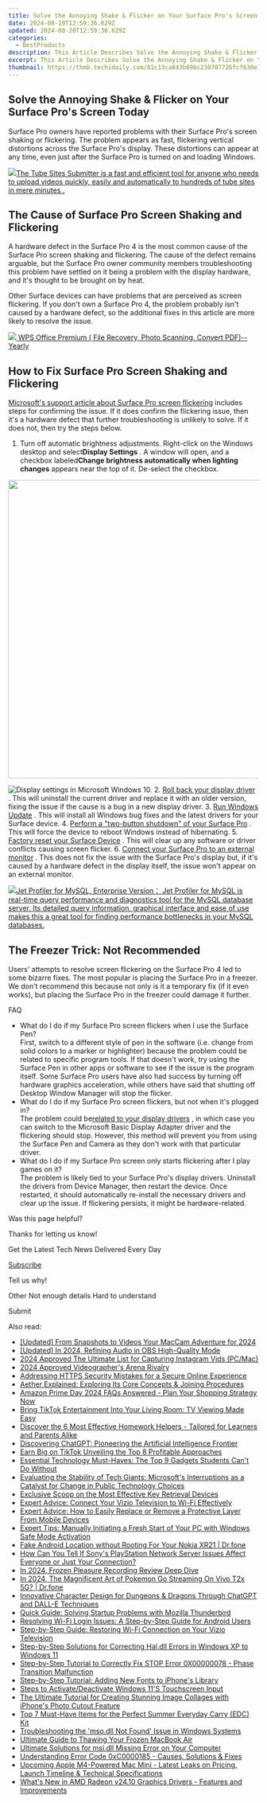 ```yaml
---
title: Solve the Annoying Shake & Flicker on Your Surface Pro's Screen Today
date: 2024-08-19T12:59:36.629Z
updated: 2024-08-20T12:59:36.629Z
categories:
  - BestProducts
description: This Article Describes Solve the Annoying Shake & Flicker on Your Surface Pro's Screen Today
excerpt: This Article Describes Solve the Annoying Shake & Flicker on Your Surface Pro's Screen Today
thumbnail: https://thmb.techidaily.com/81c13ca843b69bc230707726fcf630e171a8ad9a8fe460d7f27ac14f30c5db39.jpg
---
```


## Solve the Annoying Shake & Flicker on Your Surface Pro's Screen Today
 Surface Pro owners have reported problems with their Surface Pro's screen shaking or flickering. The problem appears as fast, flickering vertical distortions across the Surface Pro's display. These distortions can appear at any time, even just after the Surface Pro is turned on and loading Windows.

<!-- affiliate ads begin -->
<a href="https://secure.2checkout.com/order/checkout.php?PRODS=4531356&QTY=1&AFFILIATE=108875&CART=1"><img src="https://secure.avangate.com/images/merchant/8fdd149fcaa7058caccc9c4ad5b0d89a/products/tss-box.JPG" border="0">The Tube Sites Submitter is a fast and efficient tool for anyone who needs to upload videos quickly, easily and automatically to hundreds of tube sites in mere minutes . </a>
<!-- affiliate ads end -->
## The Cause of Surface Pro Screen Shaking and Flickering

 A hardware defect in the Surface Pro 4 is the most common cause of the Surface Pro screen shaking and flickering. The cause of the defect remains arguable, but the Surface Pro owner community members troubleshooting this problem have settled on it being a problem with the display hardware, and it's thought to be brought on by heat.

 Other Surface devices can have problems that are perceived as screen flickering. If you don't own a Surface Pro 4, the problem probably isn't caused by a hardware defect, so the additional fixes in this article are more likely to resolve the issue.

<!-- affiliate ads begin -->
<a href="https://secure.2checkout.com/order/checkout.php?PRODS=38729081&QTY=1&AFFILIATE=108875&CART=1"><img src="https://website-prod.cache.wpscdn.com/img/wps-writer-free-word-processor-1x.3d9c80d.png" border="0">
WPS Office Premium ( File Recovery, Photo Scanning, Convert PDF)--Yearly</a>
<!-- affiliate ads end -->
## How to Fix Surface Pro Screen Shaking and Flickering

[Microsoft's support article about Surface Pro screen flickering](https://support.microsoft.com/en-us/surface/surface-pro-4-screen-flickers-or-is-scrambled-e48e8b60-0426-4de8-5a58-0a8f5a72a5c4) includes steps for confirming the issue. If it does confirm the flickering issue, then it's a hardware defect that further troubleshooting is unlikely to solve. If it does not, then try the steps below.

1. Turn off automatic brightness adjustments. Right-click on the Windows desktop and select**Display Settings** . A window will open, and a checkbox labeled**Change brightness automatically when lighting changes** appears near the top of it. De-select the checkbox.  
<!-- affiliate ads begin -->
<a href="https://appsumo.8odi.net/c/5597632/2068411/7443" target="_top" id="2068411"><img src="//a.impactradius-go.com/display-ad/7443-2068411" border="0" alt="" width="1200" height="600"/></a><img height="0" width="0" src="https://appsumo.8odi.net/i/5597632/2068411/7443" style="position:absolute;visibility:hidden;" border="0" />
<!-- affiliate ads end -->
![Display settings in Microsoft Windows 10.](https://www.lifewire.com/thmb/ReZ2XirBPkgMNJ2U0JdtvRoNjQE=/1500x0/filters:no_upscale():max_bytes(150000):strip_icc():format(webp)/A2-FixSurfaceProScreenShakingandFlickering-annotated-67bf52e272534991821edafbefd462eb.jpg)
2. [Roll back your display driver](https://www.lifewire.com/how-to-roll-back-a-driver-in-windows-2619217) . This will uninstall the current driver and replace it with an older version, fixing the issue if the cause is a bug in a new display driver.
3. [Run Windows Update](https://www.lifewire.com/how-to-check-for-install-windows-updates-2624596) . This will install all Windows bug fixes and the latest drivers for your Surface device.
4. [Perform a "two-button shutdown" of your Surface Pro](https://www.thewindowsclub.com/surface-pro-two-button-shutdown) . This will force the device to reboot Windows instead of hibernating.
5. [Factory reset your Surface Device](https://www.lifewire.com/how-to-factory-reset-surface-pro-laptop-book-4175122) . This will clear up any software or driver conflicts causing screen flicker.
6. [Connect your Surface Pro to an external monitor](https://www.lifewire.com/connect-surface-pro-to-a-monitor-5112683) . This does not fix the issue with the Surface Pro's display but, if it's caused by a hardware defect in the display itself, the issue won't appear on an external monitor.

<!-- affiliate ads begin -->
<a href="https://secure.2checkout.com/order/checkout.php?PRODS=4576829&QTY=1&AFFILIATE=108875&CART=1"><img src="https://secure.avangate.com/images/merchant/9e740b84bb48a64dde25061566299467/products/copy_1_jp_box_big.png" border="0">Jet Profiler for MySQL, Enterprise Version： Jet Profiler for MySQL is real-time query performance and diagnostics tool for the MySQL database server. Its detailed query information, graphical interface and ease of use makes this a great tool for finding performance bottlenecks in your MySQL databases. </a>
<!-- affiliate ads end -->
## The Freezer Trick: Not Recommended

 Users' attempts to resolve screen flickering on the Surface Pro 4 led to some bizarre fixes. The most popular is placing the Surface Pro in a freezer. We don't recommend this because not only is it a temporary fix (if it even works), but placing the Surface Pro in the freezer could damage it further.

 FAQ

* What do I do if my Surface Pro screen flickers when I use the Surface Pen?  
 First, switch to a different style of pen in the software (i.e. change from solid colors to a marker or highlighter) because the problem could be related to specific program tools. If that doesn't work, try using the Surface Pen in other apps or software to see if the issue is the program itself. Some Surface Pro users have also had success by turning off hardware graphics acceleration, while others have said that shutting off Desktop Window Manager will stop the flicker.
* What do I do if my Surface Pro screen flickers, but not when it's plugged in?  
 The problem could be[related to your display drivers](https://answers.microsoft.com/en-us/surface/forum/all/surface-pro-2017-screen-flickers-when-on-battery/e91b8214-1a6b-4517-b9a9-3464ca270a1a) , in which case you can switch to the Microsoft Basic Display Adapter driver and the flickering should stop. However, this method will prevent you from using the Surface Pen and Camera as they don't work with that particular driver.
* What do I do if my Surface Pro screen only starts flickering after I play games on it?  
 The problem is likely tied to your Surface Pro's display drivers. Uninstall the drivers from Device Manager, then restart the device. Once restarted, it should automatically re-install the necessary drivers and clear up the issue. If flickering persists, it might be hardware-related.

Was this page helpful?

Thanks for letting us know!

 Get the Latest Tech News Delivered Every Day

[Subscribe](https://www.lifewire.com/#)

Tell us why!

 Other  Not enough details  Hard to understand

 Submit

<ins class="adsbygoogle"
     style="display:block"
     data-ad-format="autorelaxed"
     data-ad-client="ca-pub-7571918770474297"
     data-ad-slot="1223367746"></ins>



<ins class="adsbygoogle"
     style="display:block"
     data-ad-client="ca-pub-7571918770474297"
     data-ad-slot="8358498916"
     data-ad-format="auto"
     data-full-width-responsive="true"></ins>

<span class="atpl-alsoreadstyle">Also read:</span>
<div><ul>
<li><a href="https://screen-activity-recording.techidaily.com/updated-from-snapshots-to-videos-your-maccam-adventure-for-2024/"><u>[Updated] From Snapshots to Videos  Your MacCam Adventure for 2024</u></a></li>
<li><a href="https://on-screen-recording.techidaily.com/updated-in-2024-refining-audio-in-obs-high-quality-mode/"><u>[Updated] In 2024, Refining Audio in OBS High-Quality Mode</u></a></li>
<li><a href="https://instagram-video-files.techidaily.com/2024-approved-the-ultimate-list-for-capturing-instagram-vids-pcmac/"><u>2024 Approved  The Ultimate List for Capturing Instagram Vids (PC/Mac)</u></a></li>
<li><a href="https://video-capture.techidaily.com/2024-approved-videographers-arena-rivalry/"><u>2024 Approved  Videographer's Arena Rivalry</u></a></li>
<li><a href="https://tech-recovery.techidaily.com/addressing-https-security-mistakes-for-a-secure-online-experience/"><u>Addressing HTTPS Security Mistakes for a Secure Online Experience</u></a></li>
<li><a href="https://tech-recovery.techidaily.com/aether-explained-exploring-its-core-concepts-and-joining-procedures/"><u>Aether Explained: Exploring Its Core Concepts & Joining Procedures</u></a></li>
<li><a href="https://tech-recovery.techidaily.com/amazon-prime-day-2024-faqs-answered-plan-your-shopping-strategy-now/"><u>Amazon Prime Day 2024 FAQs Answered - Plan Your Shopping Strategy Now</u></a></li>
<li><a href="https://tech-recovery.techidaily.com/bring-tiktok-entertainment-into-your-living-room-tv-viewing-made-easy/"><u>Bring TikTok Entertainment Into Your Living Room: TV Viewing Made Easy</u></a></li>
<li><a href="https://tech-recovery.techidaily.com/discover-the-6-most-effective-homework-helpers-tailored-for-learners-and-parents-alike/"><u>Discover the 6 Most Effective Homework Helpers - Tailored for Learners and Parents Alike</u></a></li>
<li><a href="https://tech-revival.techidaily.com/discovering-chatgpt-pioneering-the-artificial-intelligence-frontier/"><u>Discovering ChatGPT: Pioneering the Artificial Intelligence Frontier</u></a></li>
<li><a href="https://tiktok-clips.techidaily.com/earn-big-on-tiktok-unveiling-the-top-8-profitable-approaches/"><u>Earn Big on TikTok  Unveiling the Top 8 Profitable Approaches</u></a></li>
<li><a href="https://tech-recovery.techidaily.com/essential-technology-must-haves-the-top-9-gadgets-students-cant-do-without/"><u>Essential Technology Must-Haves: The Top 9 Gadgets Students Can't Do Without</u></a></li>
<li><a href="https://tech-recovery.techidaily.com/evaluating-the-stability-of-tech-giants-microsofts-interruptions-as-a-catalyst-for-change-in-public-technology-choices/"><u>Evaluating the Stability of Tech Giants: Microsoft's Interruptions as a Catalyst for Change in Public Technology Choices</u></a></li>
<li><a href="https://tech-recovery.techidaily.com/exclusive-scoop-on-the-most-effective-key-retrieval-devices/"><u>Exclusive Scoop on the Most Effective Key Retrieval Devices</u></a></li>
<li><a href="https://tech-recovery.techidaily.com/expert-advice-connect-your-vizio-television-to-wi-fi-effectively/"><u>Expert Advice: Connect Your Vizio Television to Wi-Fi Effectively</u></a></li>
<li><a href="https://tech-recovery.techidaily.com/expert-advice-how-to-easily-replace-or-remove-a-protective-layer-from-mobile-devices/"><u>Expert Advice: How to Easily Replace or Remove a Protective Layer From Mobile Devices</u></a></li>
<li><a href="https://tech-recovery.techidaily.com/expert-tips-manually-initiating-a-fresh-start-of-your-pc-with-windows-safe-mode-activation/"><u>Expert Tips: Manually Initiating a Fresh Start of Your PC with Windows Safe Mode Activation</u></a></li>
<li><a href="https://android-location.techidaily.com/fake-android-location-without-rooting-for-your-nokia-xr21-drfone-by-drfone-virtual/"><u>Fake Android Location without Rooting For Your Nokia XR21 | Dr.fone</u></a></li>
<li><a href="https://tech-recovery.techidaily.com/how-can-you-tell-if-sonys-playstation-network-server-issues-affect-everyone-or-just-your-connection/"><u>How Can You Tell If Sony's PlayStation Network Server Issues Affect Everyone or Just Your Connection?</u></a></li>
<li><a href="https://screen-recording.techidaily.com/in-2024-frozen-pleasure-recording-review-deep-dive/"><u>In 2024, Frozen Pleasure Recording Review Deep Dive</u></a></li>
<li><a href="https://change-location.techidaily.com/in-2024-the-magnificent-art-of-pokemon-go-streaming-on-vivo-t2x-5g-drfone-by-drfone-virtual-android/"><u>In 2024, The Magnificent Art of Pokemon Go Streaming On Vivo T2x 5G? | Dr.fone</u></a></li>
<li><a href="https://tech-revival.techidaily.com/innovative-character-design-for-dungeons-and-dragons-through-chatgpt-and-dall-e-techniques/"><u>Innovative Character Design for Dungeons & Dragons Through ChatGPT and DALL-E Techniques</u></a></li>
<li><a href="https://tech-recovery.techidaily.com/quick-guide-solving-startup-problems-with-mozilla-thunderbird/"><u>Quick Guide: Solving Startup Problems with Mozilla Thunderbird</u></a></li>
<li><a href="https://tech-recovery.techidaily.com/resolving-wi-fi-login-issues-a-step-by-step-guide-for-android-users/"><u>Resolving Wi-Fi Login Issues: A Step-by-Step Guide for Android Users</u></a></li>
<li><a href="https://tech-recovery.techidaily.com/step-by-step-guide-restoring-wi-fi-connection-on-your-vizio-television/"><u>Step-by-Step Guide: Restoring Wi-Fi Connection on Your Vizio Television</u></a></li>
<li><a href="https://tech-recovery.techidaily.com/step-by-step-solutions-for-correcting-haldll-errors-in-windows-xp-to-windows-11/"><u>Step-by-Step Solutions for Correcting Hal.dll Errors in Windows XP to Windows 11</u></a></li>
<li><a href="https://tech-recovery.techidaily.com/step-by-step-tutorial-to-correctly-fix-stop-error-0x00000078-phase-transition-malfunction/"><u>Step-by-Step Tutorial to Correctly Fix STOP Error 0X00000078 - Phase Transition Malfunction</u></a></li>
<li><a href="https://tech-recovery.techidaily.com/step-by-step-tutorial-adding-new-fonts-to-iphones-library/"><u>Step-by-Step Tutorial: Adding New Fonts to iPhone's Library</u></a></li>
<li><a href="https://tech-recovery.techidaily.com/steps-to-activatedeactivate-windows-11s-touchscreen-input/"><u>Steps to Activate/Deactivate Windows 11'S Touchscreen Input</u></a></li>
<li><a href="https://tech-recovery.techidaily.com/the-ultimate-tutorial-for-creating-stunning-image-collages-with-iphones-photo-cutout-feature/"><u>The Ultimate Tutorial for Creating Stunning Image Collages with iPhone's Photo Cutout Feature</u></a></li>
<li><a href="https://tech-recovery.techidaily.com/top-7-must-have-items-for-the-perfect-summer-everyday-carry-edc-kit/"><u>Top 7 Must-Have Items for the Perfect Summer Everyday Carry (EDC) Kit</u></a></li>
<li><a href="https://tech-recovery.techidaily.com/troubleshooting-the-msodll-not-found-issue-in-windows-systems/"><u>Troubleshooting the 'mso.dll Not Found' Issue in Windows Systems</u></a></li>
<li><a href="https://tech-recovery.techidaily.com/ultimate-guide-to-thawing-your-frozen-macbook-air/"><u>Ultimate Guide to Thawing Your Frozen MacBook Air</u></a></li>
<li><a href="https://tech-recovery.techidaily.com/ultimate-solutions-for-msidll-missing-error-on-your-computer/"><u>Ultimate Solutions for msi.dll Missing Error on Your Computer</u></a></li>
<li><a href="https://tech-recovery.techidaily.com/understanding-error-code-0xc0000185-causes-solutions-and-fixes/"><u>Understanding Error Code 0xC0000185 - Causes, Solutions & Fixes</u></a></li>
<li><a href="https://tech-recovery.techidaily.com/upcoming-apple-m4-powered-mac-mini-latest-leaks-on-pricing-launch-timeline-and-technical-specifications/"><u>Upcoming Apple M4-Powered Mac Mini - Latest Leaks on Pricing, Launch Timeline & Technical Specifications</u></a></li>
<li><a href="https://tech-recovery.techidaily.com/whats-new-in-amd-radeon-v2410-graphics-drivers-features-and-improvements/"><u>What's New in AMD Radeon v24.10 Graphics Drivers - Features and Improvements</u></a></li>
</ul></div>
